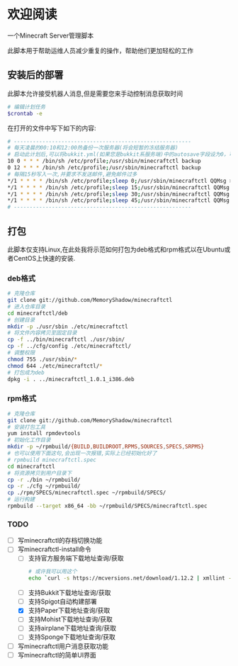 # 欢迎阅读

一个Minecraft Server管理脚本

此脚本用于帮助运维人员减少重复的操作，帮助他们更加轻松的工作

## 安装后的部署

此脚本允许接受机器人消息,但是需要您来手动控制消息获取时间

```bash
# 编辑计划任务
$crontab -e
```

在打开的文件中写下如下的内容:

```bash
# --------------------------------------------------------
# 每天凌晨的00:10和12:00热备份一次服务器(将会短暂的冻结服务器)
# 启动此计划后,可以将bukkit.yml(如果您是bukkit系服务端)中的autosave字段设为0，可有效避免储存计划的大量IO导致的崩服
10 0 * * * /bin/sh /etc/profile;/usr/sbin/minecraftctl backup
0 12 * * * /bin/sh /etc/profile;/usr/sbin/minecraftctl backup
# 每隔15秒写入一次,并要求不发送邮件,避免邮件过多
*/1 * * * * /bin/sh /etc/profile;sleep 0;/usr/sbin/minecraftctl QQMsg >/dev/null 2>/dev/null
*/1 * * * * /bin/sh /etc/profile;sleep 15;/usr/sbin/minecraftctl QQMsg >/dev/null 2>/dev/null
*/1 * * * * /bin/sh /etc/profile;sleep 30;/usr/sbin/minecraftctl QQMsg >/dev/null 2>/dev/null
*/1 * * * * /bin/sh /etc/profile;sleep 45;/usr/sbin/minecraftctl QQMsg >/dev/null 2>/dev/null
# --------------------------------------------------------
```

## 打包

此脚本仅支持Linux,在此处我将示范如何打包为deb格式和rpm格式以在Ubuntu或者CentOS上快速的安装.

### deb格式

```bash
# 克隆仓库
git clone git://github.com/MemoryShadow/minecraftctl
# 进入仓库目录
cd minecraftctl/deb
# 创建目录
mkdir -p ./usr/sbin ./etc/minecraftctl
# 将文件内容拷贝至固定目录
cp -f ../bin/minecraftctl ./usr/sbin/
cp -f ../cfg/config ./etc/minecraftctl/
# 调整权限
chmod 755 ./usr/sbin/*
chmod 644 ./etc/minecraftctl/*
# 打包成为deb
dpkg -i . ../minecraftctl_1.0.1_i386.deb
```

### rpm格式

```bash
# 克隆仓库
git clone git://github.com/MemoryShadow/minecraftctl
# 安装打包工具
yum install rpmdevtools
# 初始化工作目录
mkdir -p ~/rpmbuild/{BUILD,BUILDROOT,RPMS,SOURCES,SPECS,SRPMS}
# 也可以使用下面这句,会出现一次报错,实际上已经初始化好了
# rpmbuild minecraftctl.spec
cd minecraftctl
# 将资源拷贝到用户目录下
cp -r ./bin ~/rpmbuild/
cp -r ./cfg ~/rpmbuild/
cp ./rpm/SPECS/minecraftctl.spec ~/rpmbuild/SPECS/
# 运行构建
rpmbuild --target x86_64 -bb ~/rpmbuild/SPECS/minecraftctl.spec
```

### TODO
- [ ] 写minecraftctl的存档切换功能
- [ ] 写minecraftctl-install命令
  - [ ] 支持官方服务端下载地址查询/获取
      ```bash
      # 或许我可以用这个
      echo `curl -s https://mcversions.net/download/1.12.2 | xmllint --html --xpath '//div[@class="downloads block lg:flex lg:mt-0 p-8 md:p-12 md:pr-0 lg:col-start-1"]/div[1]/a/@href' - 2> /dev/null`
      ```
  - [ ] 支持Bukkit下载地址查询/获取
  - [ ] 支持Spigot自动构建部署
  - [x] 支持Paper下载地址查询/获取
  - [ ] 支持Mohist下载地址查询/获取
  - [ ] 支持airplane下载地址查询/获取
  - [ ] 支持Sponge下载地址查询/获取
- [ ] 写minecraftctl用户消息获取功能
- [ ] 写minecraftctl的简单UI界面
